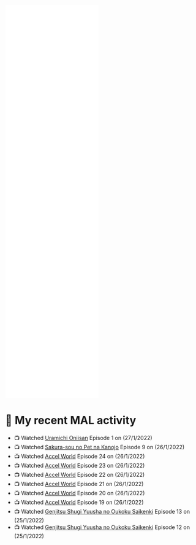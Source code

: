 ![Metrics](https://github.com/noxan-dev/noxan-dev/blob/main/github-metrics.svg)

# 🌸 My recent MAL activity

<!-- MAL_ACTIVITY:start -->

- 📺 Watched [Uramichi Oniisan](https://myanimelist.net/anime/40620) Episode 1 on (27/1/2022)
- 📺 Watched [Sakura-sou no Pet na Kanojo](https://myanimelist.net/anime/13759) Episode 9 on (26/1/2022)
- 📺 Watched [Accel World](https://myanimelist.net/anime/11759) Episode 24 on (26/1/2022)
- 📺 Watched [Accel World](https://myanimelist.net/anime/11759) Episode 23 on (26/1/2022)
- 📺 Watched [Accel World](https://myanimelist.net/anime/11759) Episode 22 on (26/1/2022)
- 📺 Watched [Accel World](https://myanimelist.net/anime/11759) Episode 21 on (26/1/2022)
- 📺 Watched [Accel World](https://myanimelist.net/anime/11759) Episode 20 on (26/1/2022)
- 📺 Watched [Accel World](https://myanimelist.net/anime/11759) Episode 19 on (26/1/2022)
- 📺 Watched [Genjitsu Shugi Yuusha no Oukoku Saikenki](https://myanimelist.net/anime/41710) Episode 13 on (25/1/2022)
- 📺 Watched [Genjitsu Shugi Yuusha no Oukoku Saikenki](https://myanimelist.net/anime/41710) Episode 12 on (25/1/2022)

<!-- MAL_ACTIVITY:end -->
